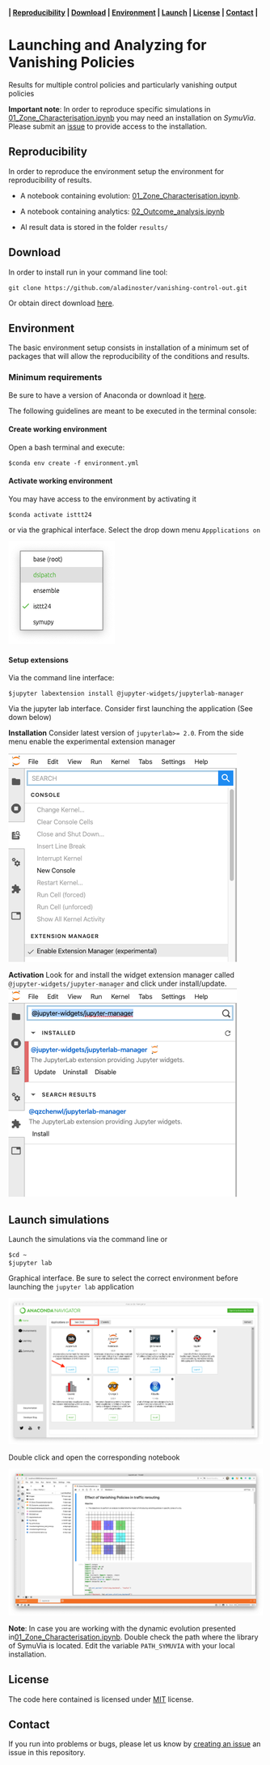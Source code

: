 **| [Reproducibility](#reproducibility) | [Download](#download) | [Environment](#environment) | [Launch](#launch-simulations) | [License](#license) | [Contact](#contact) |**

# Launching and Analyzing for Vanishing Policies  

Results for multiple control policies and particularly vanishing output policies

**Important note**: In order to reproduce specific simulations in [01_Zone_Characterisation.ipynb](01_Zone_Characterisation.ipynb) you may need an installation on *SymuVia*. Please submit an [issue](https://github.com/aladinoster/vanishing-control-out/issues/new) to provide access to the installation.

## Reproducibility 

In order to reproduce the environment setup the environment for reproducibility of results. 

* A notebook containing evolution: [01_Zone_Characterisation.ipynb](01_Zone_Characterisation.ipynb). 

* A notebook containing analytics: [02_Outcome_analysis.ipynb](02_Outcome_analysis.ipynb)  

* Al result data is stored in the folder `results/`

## Download 

In order to install run in your command line tool:

```{bash}
git clone https://github.com/aladinoster/vanishing-control-out.git
```
Or obtain direct download [here](https://github.com/aladinoster/vanishing-control-out/archive/master.zip). 


## Environment

The basic environment setup consists in installation of a minimum set of packages that will allow the reproducibility of the conditions and results. 

### Minimum requirements

Be sure to have a version of Anaconda or download it [here](https://www.anaconda.com/distribution/). 

The following guidelines are meant to be executed in the terminal console: 

#### Create working environment

Open a bash terminal and execute: 

```
$conda env create -f environment.yml
```
#### Activate working environment

You may have access to the environment by activating it

```
$conda activate isttt24
```

or via the graphical interface. Select the drop down menu `Appplications on`

![](images/environment.png)

#### Setup extensions 

Via the command line interface:

```
$jupyter labextension install @jupyter-widgets/jupyterlab-manager 
```

Via the jupyter lab interface. Consider first launching the application (See down below)

**Installation** 
Consider latest version of `jupyterlab>= 2.0`. From the side menu enable the experimental extension manager

 ![](images/extension-activation.png)  

**Activation**
Look for and install the widget extension manager called `@jupyter-widgets/jupyter-manager` and click under install/update. 
 ![](images/extension-installation.png)


## Launch simulations

Launch the simulations via the command line or

``` 
$cd ~
$jupyter lab 
```

Graphical interface. Be sure to select the correct environment before launching the `jupyter lab` application

![](images/anaconda.png)

Double click and open the corresponding notebook

![](images/notebook.png)

**Note**: In case you are working with the dynamic evolution presented in[01_Zone_Characterisation.ipynb](01_Zone_Characterisation.ipynb). Double check the path where the library of SymuVia is located. Edit the variable `PATH_SYMUVIA` with your local installation. 


## License 

The code here contained is licensed under [MIT](LICENSE) license.

## Contact 

If you run into problems or bugs, please let us know by [creating an issue](https://ci.tno.nl/gitlab/paco.hamers-tno/ensemble_drivermodel/issues/new) an issue in this repository.